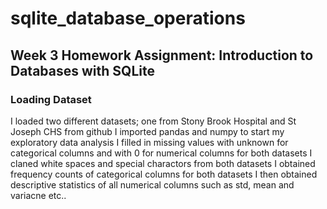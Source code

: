 # sqlite_database_operations
## Week 3 Homework Assignment: Introduction to Databases with SQLite

### Loading Dataset
I loaded two different datasets; one from Stony Brook Hospital and St Joseph CHS from github
I imported pandas and numpy to start my exploratory data analysis
I filled in missing values with unknown for categorical columns and with 0 for numerical columns for both datasets
I claned white spaces and special charactors from both datasets
I obtained frequency counts of categorical columns for both datasets
I then obtained descriptive statistics of all numerical columns such as std, mean and variacne etc..
